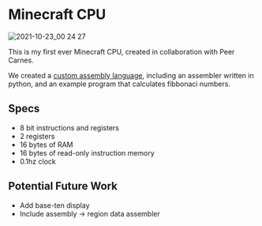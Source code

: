 # Minecraft CPU

![2021-10-23_00 24 27](https://user-images.githubusercontent.com/56745633/138546915-b115fb63-d855-4ed2-b0b7-c2909bc10e24.png)

This is my first ever Minecraft CPU, created in collaboration with Peer Carnes.

We created a [custom assembly language](https://github.com/apc518/minecraft-cpu/tree/master/asm), including an assembler written in python, and an example program that calculates fibbonaci numbers.

## Specs
- 8 bit instructions and registers
- 2 registers
- 16 bytes of RAM
- 16 bytes of read-only instruction memory
- 0.1hz clock

## Potential Future Work
- Add base-ten display
- Include assembly -> region data assembler